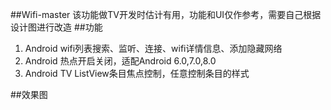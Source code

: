 
##Wifi-master
该功能做TV开发时估计有用，功能和UI仅作参考，需要自己根据设计图进行改造
##功能
1. Android wifi列表搜索、监听、连接、wifi详情信息、添加隐藏网络
2. Android 热点开启关闭，适配Android 6.0,7.0,8.0
3. Android TV ListView条目焦点控制，任意控制条目的样式

##效果图